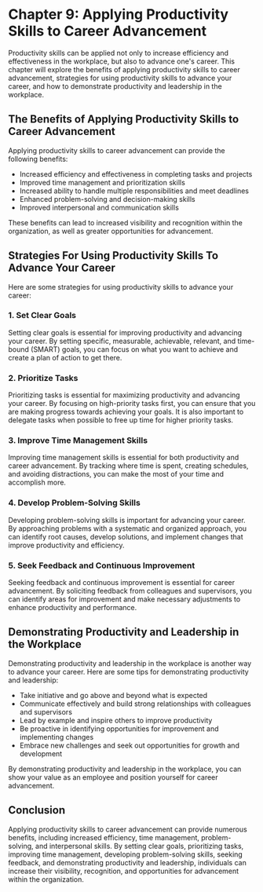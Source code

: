 # Chapter 9: Applying Productivity Skills to Career Advancement

Productivity skills can be applied not only to increase efficiency and effectiveness in the workplace, but also to advance one's career. This chapter will explore the benefits of applying productivity skills to career advancement, strategies for using productivity skills to advance your career, and how to demonstrate productivity and leadership in the workplace.

## The Benefits of Applying Productivity Skills to Career Advancement

Applying productivity skills to career advancement can provide the following benefits:

- Increased efficiency and effectiveness in completing tasks and projects
- Improved time management and prioritization skills
- Increased ability to handle multiple responsibilities and meet deadlines
- Enhanced problem-solving and decision-making skills
- Improved interpersonal and communication skills

These benefits can lead to increased visibility and recognition within the organization, as well as greater opportunities for advancement.

## Strategies For Using Productivity Skills To Advance Your Career

Here are some strategies for using productivity skills to advance your career:

### 1\. Set Clear Goals

Setting clear goals is essential for improving productivity and advancing your career. By setting specific, measurable, achievable, relevant, and time-bound (SMART) goals, you can focus on what you want to achieve and create a plan of action to get there.

### 2\. Prioritize Tasks

Prioritizing tasks is essential for maximizing productivity and advancing your career. By focusing on high-priority tasks first, you can ensure that you are making progress towards achieving your goals. It is also important to delegate tasks when possible to free up time for higher priority tasks.

### 3\. Improve Time Management Skills

Improving time management skills is essential for both productivity and career advancement. By tracking where time is spent, creating schedules, and avoiding distractions, you can make the most of your time and accomplish more.

### 4\. Develop Problem-Solving Skills

Developing problem-solving skills is important for advancing your career. By approaching problems with a systematic and organized approach, you can identify root causes, develop solutions, and implement changes that improve productivity and efficiency.

### 5\. Seek Feedback and Continuous Improvement

Seeking feedback and continuous improvement is essential for career advancement. By soliciting feedback from colleagues and supervisors, you can identify areas for improvement and make necessary adjustments to enhance productivity and performance.

## Demonstrating Productivity and Leadership in the Workplace

Demonstrating productivity and leadership in the workplace is another way to advance your career. Here are some tips for demonstrating productivity and leadership:

- Take initiative and go above and beyond what is expected
- Communicate effectively and build strong relationships with colleagues and supervisors
- Lead by example and inspire others to improve productivity
- Be proactive in identifying opportunities for improvement and implementing changes
- Embrace new challenges and seek out opportunities for growth and development

By demonstrating productivity and leadership in the workplace, you can show your value as an employee and position yourself for career advancement.

## Conclusion

Applying productivity skills to career advancement can provide numerous benefits, including increased efficiency, time management, problem-solving, and interpersonal skills. By setting clear goals, prioritizing tasks, improving time management, developing problem-solving skills, seeking feedback, and demonstrating productivity and leadership, individuals can increase their visibility, recognition, and opportunities for advancement within the organization.
